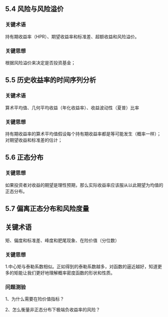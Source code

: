 ##  5.4 风险与风险溢价

### 关键术语

持有期收益率（HPR）、期望收益率和标准差、超额收益和风险溢价。

### 关键思想

根据风险溢价来决定是否投资基金；

## 5.5 历史收益率的时间序列分析

### 关键术语

算术平均值、几何平均收益（年化收益率）、收益波动性（夏普）比率

### 关键思想

持有期收益率的算术平均值假设每个持有期收益率都是等可能发生（概率一样）；对期望收益和标准差的估计；

## 5.6 正态分布

### 关键思想

如果投资者对收益的期望是理性预期，那么实际收益率应该服从以此期望为均值的正态分布。

## 5.7 偏离正态分布和风险度量

## 关键术语

矩、偏度和标准差、峰度和肥尾现象、在险价值（分位数）

### 关键思想

1.中心矩与泰勒系数相似。正如得到的泰勒系数越多，对函数的逼近越好，知道更多的矩能让我们更好地理解概率密度函数的形状和性质。

### 问题测验

1、为什么需要在险价值指标？

2、怎么衡量非正态分布下极端负收益率的风险？







